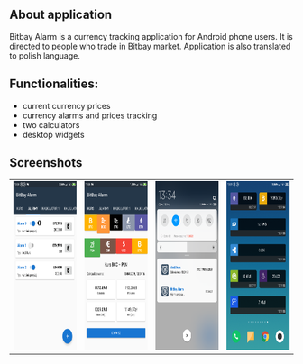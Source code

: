 <h2>About application</h2>
Bitbay Alarm is a currency tracking application for Android phone users. It is directed to people who trade in Bitbay market. Application is also translated to polish language.

<h2>Functionalities:</h2>
<ul>
  <li>current currency prices</li>
  <li>currency alarms and prices tracking</li>
  <li>two calculators</li>
  <li>desktop widgets</li>
</ul>

<h2>Screenshots</h2>
<table>
  <tr>
    <td><img src="https://github.com/zemlarafal97/BitbayAlarm/blob/master/screenshots/alarms.png" height="300px" width="169px"/></td>
    <td><img src="https://github.com/zemlarafal97/BitbayAlarm/blob/master/screenshots/check_rate.png" height="300px" width="169px"/></td>
    <td><img src="https://github.com/zemlarafal97/BitbayAlarm/blob/master/screenshots/notification_tracker.png" height="300px" width="169px"/></td>
    <td><img src="https://github.com/zemlarafal97/BitbayAlarm/blob/master/screenshots/widgets.png" height="300px" width="169px"/></td>
  </tr>
</table>




